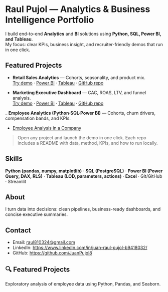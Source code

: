 # Raul Pujol — Analytics & Business Intelligence Portfolio

I build end-to-end **Analytics** and **BI** solutions using **Python, SQL, Power BI, and Tableau**.  
My focus: clear KPIs, business insight, and recruiter-friendly demos that run in one click.

## Featured Projects
- **Retail Sales Analytics** — Cohorts, seasonality, and product mix.  
  [Try demo](#) · [Power BI](#) · [Tableau](#) · [GitHub repo](#)

- **Marketing Executive Dashboard** — CAC, ROAS, LTV, and funnel analysis.  
  [Try demo](#) · [Power BI](#) · [Tableau](#) · [GitHub repo](#)

_ **Employee Analytics (Python·SQL·Power BI)** — Cohorts, churn drivers, compensation bands, and KPIs.
  - [Employee Analysis in a Company](https://github.com/JuanPujol81/Employee-Analysis-in-a-Company.git) 

> Open any project and launch the demo in one click. Each repo includes a README with data, method, KPIs, and how to run locally.

## Skills
**Python (pandas, numpy, matplotlib)** · **SQL (PostgreSQL)** · **Power BI (Power Query, DAX, RLS)** · **Tableau (LOD, parameters, actions)** · **Excel** · Git/GitHub · Streamlit

## About
I turn data into decisions: clean pipelines, business-ready dashboards, and concise executive summaries.

## Contact
- Email: raul810324@gmail.com  
- LinkedIn: https://www.linkedin.com/in/juan-raul-pujol-b9418032/  
- GitHub: https://github.com/JuanPujol8


## 🔍 Featured Projects
 
  Exploratory analysis of employee data using Python, Pandas, and Seaborn.

